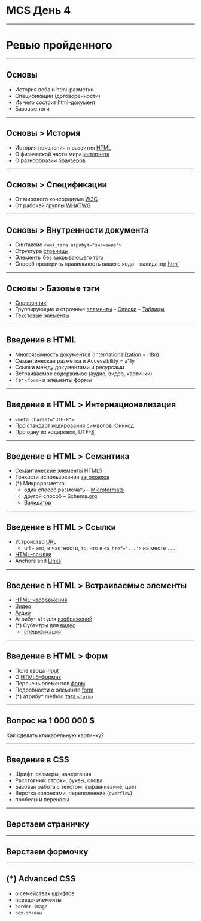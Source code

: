# MCS День 4

---

# Ревью пройденного

---

## Основы

- История веба и html-разметки
- Спецификации (договоренности)
- Из чего состоит html-документ
- Базовые тэги

---

## Основы > История

- История появления и развития [HTML](https://vertex-academy.com/tutorials/ru/html_history/)
- О физической части мира [интернета](https://habrahabr.ru/company/it-grad/blog/339616/.com)
- О разнообразии [браузеров](https://ru.wikipedia.org/wiki/%D0%92%D0%BE%D0%B9%D0%BD%D0%B0_%D0%B1%D1%80%D0%B0%D1%83%D0%B7%D0%B5%D1%80%D0%BE%D0%B2)
---

## Основы > Спецификации

- От мирового консорциума [W3C](https://w3c.github.io/html/)
- От рабочей группы [WHATWG](https://html.spec.whatwg.org/multipage/)

---

## Основы > Внутренности документа
- Синтаксис `<имя_тэга атрибут="значение">`
- Структура [страницы](https://html5book.ru/osnovy-html/#part1)
- Элементы без закрывающего [тэга](https://w3c.github.io/html/syntax.html#optional-tags)
- Способ проверить правильность вашего кода – валидатор [html](https://validator.w3.org/)

---

## Основы > Базовые тэги

- [Справочник](https://webref.ru/html)
- Группирующие и строчные [элементы](https://html5book.ru/block-inline-elements/)
– [Списки](https://html5book.ru/html-lists/)
– [Таблицы](https://html5book.ru/html-table/)
- Текстовые [элементы](https://html5book.ru/html-text/#part2)

---

## Введение в HTML

- Многоязычность документов (Internationalization = i18n)
- Семантическая разметка и Accessibility = a11y
- Ссылки между документами и ресурсами
- Встраиваемое содержимое (аудио, видео, картинки)
- Тэг `<form>` и элементы формы

---

## Введение в HTML > Интернационализация

- `<meta charset="UTF-8">`
- Про стандарт кодирования символов [Юникод](https://ru.wikipedia.org/wiki/%D0%AE%D0%BD%D0%B8%D0%BA%D0%BE%D0%B4)
- Про одну из кодировок, UTF-[8](https://ru.wikipedia.org/wiki/UTF-8)

---

## Введение в HTML > Семантика

- Семантические элементы [HTML5](https://html5book.ru/html5-semantic-elements/)
- Тонкости использования [заголовков](https://webdesign.tutsplus.com/articles/the-truth-about-multiple-h1-tags-in-the-html5-era--webdesign-16824)
- (*) Микроразметка:
    - один способ размечать – [Microformats](http://microformats.org/wiki/Main_Page)
    - другой способ – Schema.[org](https://yandex.ru/support/webmaster/schema-org/intro-schema-org.xml (перевод от яндекса))
    - [Валидатор](https://webmaster.yandex.ru/tools/microtest/)

---

## Введение в HTML > Ссылки

- Устройство [URL](https://ru.wikipedia.org/wiki/URL)
    - url - это, в частности, то, что в `<a href='...'>` на месте `...`
- [HTML–ссылки](https://html5book.ru/hyperlinks-in-html/)
- Anchors and [Links](http://html.com/anchors-links/)

---

## Введение в HTML > Встраиваемые элементы

- [HTML–изображения](https://html5book.ru/images-in-html/)
- [Видео](https://webref.ru/html/video)
- [Аудио](https://webref.ru/html/audio)
- Атрибут `alt` для [изображений](http://prgssr.ru/development/alternativnyj-tekst-dlya-izobrazhenij.html)
- (*) Субтитры для [видео](https://www.html5rocks.com/en/tutorials/track/basics/)
    - [спецификация](http://w3c.github.io/html/semantics.html#the-track-element)

---

## Введение в HTML > Форм

- Поле ввода [input](https://webref.ru/html/input)
- О [HTML5–формах](https://html5book.ru/html5-forms/)
- Перечень элементов [форм](https://webref.ru/html/type/form)
- Подробности о элементе [form](https://webref.ru/html/form)
- (*) атрибут method [тэга `<form>`](http://htmlbook.ru/html/form/method)

---

## Вопрос на 1 000 000 $

Как сделать кликабельную картинку?

---

## Введение в CSS

 - Шрифт: размеры, начертания
 - Расстояния: строки, буквы, слова
 - Базовая работа с текстом: выравнивание, цвет
 - Верстка колонками, переполнение (`overflow`)
 - пробелы и переносы

---

## Верстаем страничку

---

## Верстаем формочку

---

## (*) Advanced CSS

- о семействах шрифтов
- псевдо-элементы
- `border-image`
- `box-shadow`